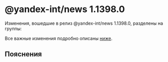 # @yandex-int/news 1.1398.0

<!-- ЧЕЛОВЕЧЕСКОЕ ВСТУПЛЕНИЕ -->

Изменения, вошедшие в релиз @yandex-int/news 1.1398.0, разделены на группы:

Все важные изменения подробно описаны [ниже](#Пояснения).

## Пояснения


